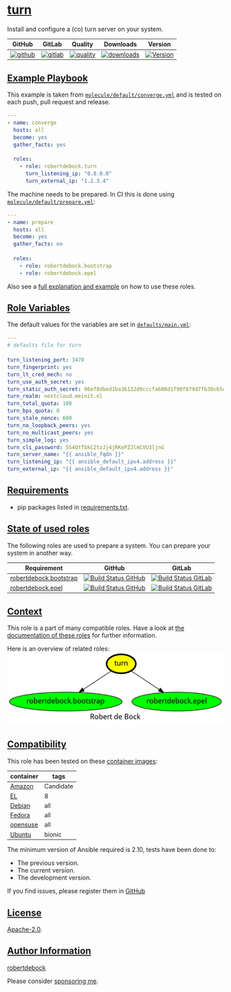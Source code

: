 # [turn](#turn)

Install and configure a (co) turn server on your system.

|GitHub|GitLab|Quality|Downloads|Version|
|------|------|-------|---------|-------|
|[![github](https://github.com/robertdebock/ansible-role-turn/workflows/Ansible%20Molecule/badge.svg)](https://github.com/robertdebock/ansible-role-turn/actions)|[![gitlab](https://gitlab.com/robertdebock-iac/ansible-role-turn/badges/master/pipeline.svg)](https://gitlab.com/robertdebock-iac/ansible-role-turn)|[![quality](https://img.shields.io/ansible/quality/54410)](https://galaxy.ansible.com/robertdebock/turn)|[![downloads](https://img.shields.io/ansible/role/d/54410)](https://galaxy.ansible.com/robertdebock/turn)|[![Version](https://img.shields.io/github/release/robertdebock/ansible-role-turn.svg)](https://github.com/robertdebock/ansible-role-turn/releases/)|

## [Example Playbook](#example-playbook)

This example is taken from [`molecule/default/converge.yml`](https://github.com/robertdebock/ansible-role-turn/blob/master/molecule/default/converge.yml) and is tested on each push, pull request and release.

```yaml
---
- name: converge
  hosts: all
  become: yes
  gather_facts: yes

  roles:
    - role: robertdebock.turn
      turn_listening_ip: "0.0.0.0"
      turn_external_ip: "1.2.3.4"
```

The machine needs to be prepared. In CI this is done using [`molecule/default/prepare.yml`](https://github.com/robertdebock/ansible-role-turn/blob/master/molecule/default/prepare.yml):

```yaml
---
- name: prepare
  hosts: all
  become: yes
  gather_facts: no

  roles:
    - role: robertdebock.bootstrap
    - role: robertdebock.epel
```

Also see a [full explanation and example](https://robertdebock.nl/how-to-use-these-roles.html) on how to use these roles.

## [Role Variables](#role-variables)

The default values for the variables are set in [`defaults/main.yml`](https://github.com/robertdebock/ansible-role-turn/blob/master/defaults/main.yml):

```yaml
---
# defaults file for turn

turn_listening_port: 3478
turn_fingerprint: yes
turn_lt_cred_mech: no
turn_use_auth_secret: yes
turn_static_auth_secret: 96ef8dbed1ba36132d9cccfa608d1f90f879d7fb38cb5c18
turn_realm: nextcloud.meinit.nl
turn_total_quota: 100
turn_bps_quota: 0
turn_stale_nonce: 600
turn_no_loopback_peers: yes
turn_no_multicast_peers: yes
turn_simple_log: yes
turn_cli_password: 5S4QtTbkC2tzJj4jRKePZJlmCVU3ljnG
turn_server_name: "{{ ansible_fqdn }}"
turn_listening_ip: "{{ ansible_default_ipv4.address }}"
turn_external_ip: "{{ ansible_default_ipv4.address }}"
```

## [Requirements](#requirements)

- pip packages listed in [requirements.txt](https://github.com/robertdebock/ansible-role-turn/blob/master/requirements.txt).

## [State of used roles](#state-of-used-roles)

The following roles are used to prepare a system. You can prepare your system in another way.

| Requirement | GitHub | GitLab |
|-------------|--------|--------|
|[robertdebock.bootstrap](https://galaxy.ansible.com/robertdebock/bootstrap)|[![Build Status GitHub](https://github.com/robertdebock/ansible-role-bootstrap/workflows/Ansible%20Molecule/badge.svg)](https://github.com/robertdebock/ansible-role-bootstrap/actions)|[![Build Status GitLab](https://gitlab.com/robertdebock-iac/ansible-role-bootstrap/badges/master/pipeline.svg)](https://gitlab.com/robertdebock-iac/ansible-role-bootstrap)|
|[robertdebock.epel](https://galaxy.ansible.com/robertdebock/epel)|[![Build Status GitHub](https://github.com/robertdebock/ansible-role-epel/workflows/Ansible%20Molecule/badge.svg)](https://github.com/robertdebock/ansible-role-epel/actions)|[![Build Status GitLab](https://gitlab.com/robertdebock-iac/ansible-role-epel/badges/master/pipeline.svg)](https://gitlab.com/robertdebock-iac/ansible-role-epel)|

## [Context](#context)

This role is a part of many compatible roles. Have a look at [the documentation of these roles](https://robertdebock.nl/) for further information.

Here is an overview of related roles:
![dependencies](https://raw.githubusercontent.com/robertdebock/ansible-role-turn/png/requirements.png "Dependencies")

## [Compatibility](#compatibility)

This role has been tested on these [container images](https://hub.docker.com/u/robertdebock):

|container|tags|
|---------|----|
|[Amazon](https://hub.docker.com/repository/docker/robertdebock/amazonlinux/general)|Candidate|
|[EL](https://hub.docker.com/repository/docker/robertdebock/enterpriselinux/general)|8|
|[Debian](https://hub.docker.com/repository/docker/robertdebock/debian/general)|all|
|[Fedora](https://hub.docker.com/repository/docker/robertdebock/fedora/general)|all|
|[opensuse](https://hub.docker.com/repository/docker/robertdebock/opensuse/general)|all|
|[Ubuntu](https://hub.docker.com/repository/docker/robertdebock/ubuntu/general)|bionic|

The minimum version of Ansible required is 2.10, tests have been done to:

- The previous version.
- The current version.
- The development version.

If you find issues, please register them in [GitHub](https://github.com/robertdebock/ansible-role-turn/issues)

## [License](#license)

[Apache-2.0](https://github.com/robertdebock/ansible-role-turn/blob/master/LICENSE).

## [Author Information](#author-information)

[robertdebock](https://robertdebock.nl/)

Please consider [sponsoring me](https://github.com/sponsors/robertdebock).
